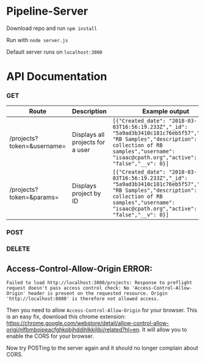 # Pipeline-Server

Download repo and run `npm install`

Run with `node server.js`

Default server runs on `localhost:3000`

# API Documentation

### GET
Route | Description | Example output
--- | --- | ---
/projects?token=<token>&username=<username> | Displays all projects for a user |`[{"Created_date": "2018-03-03T16:56:19.233Z","_id": "5a9ad3b3410c181c76eb5f57","name": "RB Samples","description": "A collection of RB samples","username": "isaac@cpath.org","active": "false","__v": 0}]`
/projects?token=<token>&params=<projectID> | Displays project by ID |`[{"Created_date": "2018-03-03T16:56:19.233Z","_id": "5a9ad3b3410c181c76eb5f57","name": "RB Samples","description": "A collection of RB samples","username": "isaac@cpath.org","active": "false","__v": 0}]`
  
  ### POST
  
  ### DELETE



##  Access-Control-Allow-Origin ERROR:

```
Failed to load http://localhost:3000/projects: Response to preflight request doesn't pass access control check: No 'Access-Control-Allow-Origin' header is present on the requested resource. Origin 'http://localhost:8080' is therefore not allowed access.
```

Then you need to allow `Access-Control-Allow-Origin` for your browser. This is an easy fix, download this chrome extension:
https://chrome.google.com/webstore/detail/allow-control-allow-origi/nlfbmbojpeacfghkpbjhddihlkkiljbi/related?hl=en. It will allow you to enable the CORS for your browser. 

Now try POSTing to the server again and it should no longer complain about CORS.
